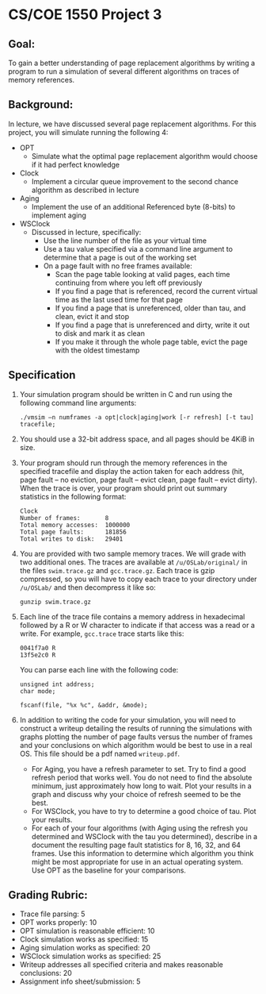 # CS/COE 1550 Project 3

## Goal:
To gain a better understanding of page replacement algorithms by writing a program to run a simulation of several different algorithms on traces of memory references.

## Background:
In lecture, we have discussed several page replacement algorithms.  For this project, you will simulate running the following 4:

* OPT
	* Simulate what the optimal page replacement algorithm would choose if it had perfect knowledge
* Clock
	* Implement a circular queue improvement to the second chance algorithm as described in lecture
* Aging
	* Implement the use of an additional Referenced byte (8-bits) to implement aging
* WSClock
	* Discussed in lecture, specifically:
		* Use the line number of the file as your virtual time
		* Use a tau value specified via a command line argument to determine that a page is out of the working set
		* On a page fault with no free frames available:
			* Scan the page table looking at valid pages, each time continuing from where you left off previously
			* If you find a page that is referenced, record the current virtual time as the last used time for that page
			* If you find a page that is unreferenced, older than tau, and clean, evict it and stop
			* If you find a page that is unreferenced and dirty, write it out to disk and mark it as clean
			* If you make it through the whole page table, evict the page with the oldest timestamp

## Specification
1. Your simulation program should be written in C and run using the following command line arguments:

	```
	./vmsim –n numframes -a opt|clock|aging|work [-r refresh] [-t tau] tracefile;
	```

1. You should use a 32-bit address space, and all pages should be 4KiB in size.

1. Your program should run through the memory references in the specified tracefile and display the action taken for each address (hit, page fault – no eviction, page fault – evict clean, page fault – evict dirty).  When the trace is over, your program should print out summary statistics in the following format:

	```
	Clock
	Number of frames:       8
	Total memory accesses:  1000000
	Total page faults:      181856
	Total writes to disk:   29401
	```

1. You are provided with two sample memory traces. We will grade with two additional ones. The traces are available at `/u/OSLab/original/` in the files `swim.trace.gz` and `gcc.trace.gz`.  Each trace is gzip compressed, so you will have to copy each trace to your directory under `/u/OSLab/` and then decompress it like so:

	```
	gunzip swim.trace.gz
	```

1. Each line of the trace file contains a memory address in hexadecimal followed by a R or W character to indicate if that access was a read or a write. For example, `gcc.trace` trace starts like this:
	
	```
	0041f7a0 R
	13f5e2c0 R
	```

	You can parse each line with the following code:
	
	```
	unsigned int address;
	char mode;

	fscanf(file, "%x %c", &addr, &mode);
	```

1. In addition to writing the code for your simulation, you will need to construct a writeup detailing the results of running the simulations with graphs plotting the number of page faults versus the number of frames and your conclusions on which algorithm would be best to use in a real OS.  This file should be a pdf named `writeup.pdf`.
	* For Aging, you have a refresh parameter to set. Try to find a good refresh period that works well. You do not need to find the absolute minimum, just approximately how long to wait. Plot your results in a graph and discuss why your choice of refresh seemed to be the best.
	* For WSClock, you have to try to determine a good choice of tau. Plot your results. 
	* For each of your four algorithms (with Aging using the refresh you determined and WSClock with the tau you determined), describe in a document the resulting page fault statistics for 8, 16, 32, and 64 frames. Use this information to determine which algorithm you think might be most appropriate for use in an actual operating system. Use OPT as the baseline for your comparisons.


## Grading Rubric:
* Trace file parsing: 5
* OPT works properly: 10
* OPT simulation is reasonable efficient: 10
* Clock simulation works as specified: 15
* Aging simulation works as specified: 20
* WSClock simulation works as specified: 25
* Writeup addresses all specified criteria and makes reasonable conclusions: 20
* Assignment info sheet/submission:  5
